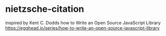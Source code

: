 # nietzsche-citation

inspired by Kent C. Dodds
how to Write an Open Source JavaScript Library
https://egghead.io/series/how-to-write-an-open-source-javascript-library

